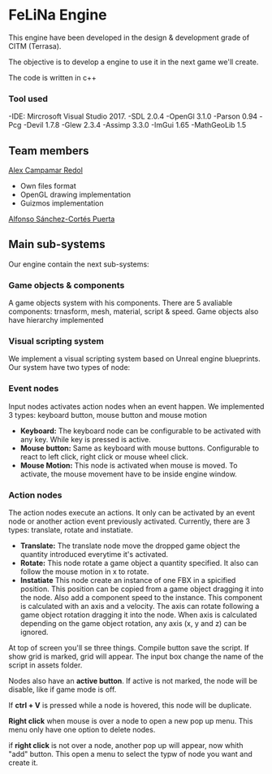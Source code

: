 # FeLiNa Engine

This engine have been developed in the design & development grade of CITM (Terrasa).

The objective is to develop a engine to use it in the next game we'll create. 

The code is written in c++ 

### Tool used

-IDE: Mircrosoft Visual Studio 2017.
-SDL 2.0.4 
-OpenGl 3.1.0
-Parson 0.94 
-Pcg
-Devil 1.7.8
-Glew 2.3.4
-Assimp 3.3.0
-ImGui 1.65
-MathGeoLib 1.5

## Team members

[Alex Campamar Redol](https://github.com/Acaree)

- Own files format
- OpenGL drawing implementation
- Guizmos implementation

[Alfonso Sánchez-Cortés Puerta](https://github.com/Siitoo)

## Main sub-systems

Our engine contain the next sub-systems:

### Game objects & components

A game objects system with his components. There are 5 avaliable components: trnasform, mesh, material, script & speed. Game objects also have hierarchy implemented


### Visual scripting system

We implement a visual scripting system based on Unreal engine blueprints. Our system have two types of node:

### Event nodes
Input nodes activates action nodes when an event happen. We implemented 3 types: keyboard button, mouse button and mouse motion

- **Keyboard:** The keyboard node can be configurable to be activated with any key. While key is pressed is active.
- **Mouse button:** Same as keyboard with mouse buttons. Configurable to react to left click, right click or mouse wheel click.
- **Mouse Motion:** This node is activated when mouse is moved. To activate, the mouse movement have to be inside engine window.

### Action nodes
The action nodes execute an actions. It only can be activated by an event node or another action event previously activated.
Currently, there are 3 types: translate, rotate and instatiate.

- **Translate:** The translate node move the dropped game object the quantity introduced everytime it's activated.
- **Rotate:** This node rotate a game object a quantity specified. It also can follow the mouse motion in x to rotate.
- **Instatiate** This node create an instance of one FBX in a spicified position. This position can be copied from a game object dragging it into the node. Also add a component speed to the instance. This component is calculated with an axis and a velocity. The axis can rotate following a game object rotation dragging it into the node. When axis is calculated depending on the game object rotation, any axis (x, y and z) can be ignored.

At top of screen you'll se three things. Compile button save the script. If show grid is marked, grid will appear. The input box change the name of the script in assets folder. 

Nodes also have an **active button**. If active is not marked, the node will be disable, like if game mode is off.

If **ctrl + V** is pressed while a node is hovered, this node will be duplicate.

**Right click** when mouse is over a node to open a new pop up menu. This menu only have one option to delete nodes.

if **right click** is not over a node, another pop up will appear, now whith "add" button. This open a menu to select the typw of node you want and create it.



